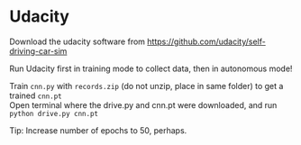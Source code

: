 # Udacity

Download the udacity software from https://github.com/udacity/self-driving-car-sim  

Run Udacity first in training mode to collect data, then in autonomous mode!

Train ```cnn.py```  with ```records.zip``` (do not unzip, place in same folder) to get a trained ```cnn.pt```  
Open terminal where the drive.py and cnn.pt were downloaded, and run ```python drive.py cnn.pt```  

Tip: Increase number of epochs to 50, perhaps.
